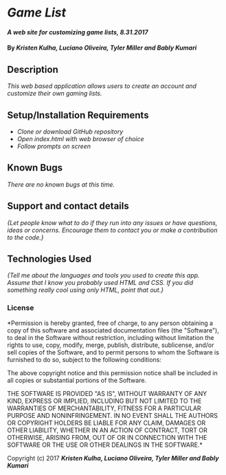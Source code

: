 # _Game List_

#### _A web site for customizing game lists, 8.31.2017_

#### By _**Kristen Kulha, Luciano Oliveira, Tyler Miller and Bably Kumari**_

## Description

_This web based application allows users to create an account and customize their own gaming lists._

## Setup/Installation Requirements

* _Clone or download GitHub repository_
* _Open index.html with web browser of choice_
* _Follow prompts on screen_

## Known Bugs

_There are no known bugs at this time._

## Support and contact details

_{Let people know what to do if they run into any issues or have questions, ideas or concerns.  Encourage them to contact you or make a contribution to the code.}_

## Technologies Used

_{Tell me about the languages and tools you used to create this app. Assume that I know you probably used HTML and CSS. If you did something really cool using only HTML, point that out.}_

### License

*Permission is hereby granted, free of charge, to any person obtaining a copy of this software and associated documentation files (the "Software"), to deal in the Software without restriction, including without limitation the rights to use, copy, modify, merge, publish, distribute, sublicense, and/or sell copies of the Software, and to permit persons to whom the Software is furnished to do so, subject to the following conditions:

The above copyright notice and this permission notice shall be included in all copies or substantial portions of the Software.

THE SOFTWARE IS PROVIDED "AS IS", WITHOUT WARRANTY OF ANY KIND, EXPRESS OR IMPLIED, INCLUDING BUT NOT LIMITED TO THE WARRANTIES OF MERCHANTABILITY, FITNESS FOR A PARTICULAR PURPOSE AND NONINFRINGEMENT. IN NO EVENT SHALL THE AUTHORS OR COPYRIGHT HOLDERS BE LIABLE FOR ANY CLAIM, DAMAGES OR OTHER LIABILITY, WHETHER IN AN ACTION OF CONTRACT, TORT OR OTHERWISE, ARISING FROM, OUT OF OR IN CONNECTION WITH THE SOFTWARE OR THE USE OR OTHER DEALINGS IN THE SOFTWARE.*

Copyright (c) 2017 **_Kristen Kulha, Luciano Oliveira, Tyler Miller and Bably Kumari_**
